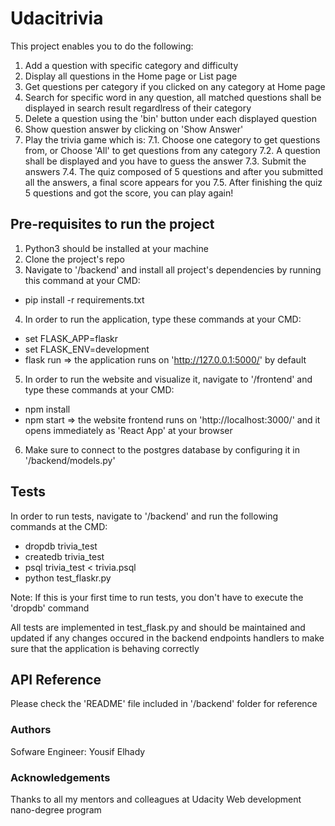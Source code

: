 # Udacitrivia

This project enables you to do the following:
1. Add a question with specific category and difficulty
2. Display all questions in the Home page or List page
3. Get questions per category if you clicked on any category at Home page
4. Search for specific word in any question, all matched questions shall be displayed in search result regardlress of their category
5. Delete a question using the 'bin' button under each displayed question
6. Show question answer by clicking on 'Show Answer'
7. Play the trivia game which is:
  7.1. Choose one category to get questions from, or Choose 'All' to get questions from any category
  7.2. A question shall be displayed and you have to guess the answer
  7.3. Submit the answers
  7.4. The quiz composed of 5 questions and after you submitted all the answers, a final score appears for you
  7.5. After finishing the quiz 5 questions and got the score, you can play again!

## Pre-requisites to run the project

1. Python3 should be installed at your machine
2. Clone the project's repo
3. Navigate to '/backend' and install all project's dependencies by running this command at your CMD:
  - pip install -r requirements.txt
4. In order to run the application, type these commands at your CMD:
  - set FLASK_APP=flaskr
  - set FLASK_ENV=development
  - flask run
  => the application runs on 'http://127.0.0.1:5000/' by default
5. In order to run the website and visualize it, navigate to '/frontend' and type these commands at your CMD:
  - npm install
  - npm start
  => the website frontend runs on 'http://localhost:3000/' and it opens immediately as 'React App' at your browser 
6. Make sure to connect to the postgres database by configuring it in '/backend/models.py'

## Tests

In order to run tests, navigate to '/backend' and run the following commands at the CMD:
  - dropdb trivia_test
  - createdb trivia_test
  - psql trivia_test < trivia.psql
  - python test_flaskr.py
  
Note: If this is your first time to run tests, you don't have to execute the 'dropdb' command

All tests are implemented in test_flask.py and should be maintained and updated if any changes occured in the backend endpoints handlers to make sure that the application is behaving correctly

## API Reference

Please check the 'README' file included in '/backend' folder for reference

### Authors

Sofware Engineer: Yousif Elhady

### Acknowledgements

Thanks to all my mentors and colleagues at Udacity Web development nano-degree program
